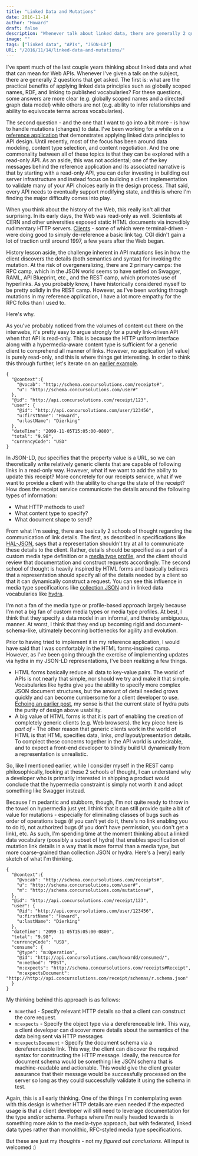 ```yaml
---
title: "Linked Data and Mutations"
date: 2016-11-14
author: "Howard"
draft: false
description: "Whenever talk about linked data, there are generally 2 questions that get asked: what are the practical benefits of applying linked data principles and how do you handle mutations (changes) to data? This addresses the latter."
image: ""
tags: ["linked data", "APIs", "JSON-LD"]
URL: "/2016/11/14/linked-data-and-mutations/"
---
```


I've spent much of the last couple years thinking about linked data and what that can mean for Web APIs. Whenever I've given a talk on the subject, there are generally 2 questions that get asked. The first is: what are the practical benefits of applying linked data principles such as globally scoped names, RDF, and linking to published vocabularies? For these questions, some answers are more clear (e.g. globally scoped names and a directed graph data model) while others are not (e.g. ability to infer relationships and ability to equivocate terms across vocabularies).

The second question - and the one that I want to go into a bit more - is how to handle mutations (changes) to data. I've been working for a while on a [reference application](https://github.com/howarddierking/building-restful-services) that demonstrates applying linked data principles to API design. Until recently, most of the focus has been around data modeling, content type selection, and content negotiation. And the one commonality between all of these topics is that they can be explored with a read-only API. As an aside, this was not accidental; one of the key messages behind the reference application and its associated narrative is that by starting with a read-only API, you can defer investing in building out server infrastructure and instead focus on building a client implementation to validate many of your API choices early in the design process.  That said, every API needs to eventually support modifying state, and this is where I'm finding the major difficulty comes into play.

When you think about the history of the Web, this really isn't all that surprising. In its early days, the Web was read-only as well. Scientists at CERN and other universities exposed static HTML documents via incredibly rudimentary HTTP servers. [Clients](https://en.wikipedia.org/wiki/History_of_the_web_browser) - some of which were terminal-driven - were doing good to simply de-reference a basic link tag. CGI didn't gain a lot of traction until around 1997, a few years after the Web began.

History lesson aside, the challenge inherent in API mutations lies in how the client discovers the details (both semantics and syntax) for invoking the mutation. At the risk of overgeneralizing, there are 2 primary camps: the RPC camp, which in the JSON world seems to have settled on Swagger, RAML, API Blueprint, etc., and the REST camp, which promotes use of hyperlinks. As you probably know, I have historically considered myself to be pretty solidly in the REST camp. However, as I've been working through mutations in my reference application, I have a lot more empathy for the RPC folks than I used to.

Here's why.

As you've probably noticed from the volumes of content out there on the interwebs, it's pretty easy to argue strongly for a purely link-driven API when that API is read-only. This is because the HTTP uniform interface along with a hypermedia-aware content type is sufficient for a generic client to comprehend all manner of links. However, no application [of value] is purely read-only, and this is where things get interesting. In order to think this through further, let's iterate on an [earlier example](http://blog.howarddierking.com/2016/11/04/service-ownership-and-linked-data/).

```
{
  "@context":{
    "@vocab": "http://schema.concursolutions.com/receipts#",
    "u": "http://schema.concursolutions.com/user#"
  },
  "@id": "http://api.concursolutions.com/receipt/123",
  "user": {
    "@id": "http://api.concursolutions.com/user/123456",
    "u:firstName": "Howard",
    "u:lastName": "Dierking"
  },
  "dateTime": "2099-11-05T15:05:00-0800",
  "total": "9.98",
  "currencyCode": "USD"
}
```

In JSON-LD, `@id` specifies that the property value is a URL, so we can theoretically write relatively generic clients that are capable of following links in a read-only way. However, what if we want to add the ability to update this receipt? More concretely for our receipts service, what if we want to provide a client with the ability to change the state of the receipt? How does the receipt service communicate the details around the following types of information:

* What HTTP methods to use?
* What content type to specify?
* What document shape to send?

From what I'm seeing, there are basically 2 schools of thought regarding the communication of link details. The first, as described in specifications like [HAL-JSON](https://tools.ietf.org/html/draft-kelly-json-hal-08), says that a representation shouldn't try at all to communicate these details to the client. Rather, details should be specified as a part of a custom media type definition or a [media type profile](https://tools.ietf.org/html/draft-wilde-profile-link-04), and the client should review that documentation and construct requests accordingly. The second school of thought is heavily inspired by HTML forms and basically believes that a representation should specify all of the details needed by a client so that it can dynamically construct a request. You can see this influence in media type specifications like [collection JSON](https://github.com/collection-json/spec) and in linked data vocabularies like [hydra](http://www.hydra-cg.com/spec/latest/core/).

I'm not a fan of the media type or profile-based approach largely because I'm not a big fan of custom media types or media type profiles. At best, I think that they specify a data model in an informal, and thereby ambiguous, manner. At worst, I think that they end up becoming rigid and document-schema-like, ultimately becoming bottlenecks for agility and evolution.

Prior to having tried to implement it in my reference application, I would have said that I was comfortably in the HTML forms-inspired camp. However, as I've been going through the exercise of implementing updates via hydra in my JSON-LD representations, I've been realizing a few things.

* HTML forms basically reduce all data to key-value pairs. The world of APIs is not nearly that simple, nor should we try and make it that simple. Vocabularies like hydra give you the ability to specify more complex JSON document structures, but the amount of detail needed grows quickly and can become cumbersome for a client developer to use. [Echoing an earlier post](http://blog.howarddierking.com/2016/10/07/swagger-ain-t-rest-is-that-ok/), my sense is that the current state of hydra puts the purity of design above usability.
* A big value of HTML forms is that it is part of enabling the creation of completely generic clients (e.g. Web browsers). the key piece here is _part of_ - The other reason that generic clients work in the world of HTML is that HTML specifies data, links, _and_ layout/presentation details. To complect these concerns together in the API world is undesirable, and to expect a front-end developer to blindly build UI dynamically from a representation is unrealistic.

So, like I mentioned earlier, while I consider myself in the REST camp philosophically, looking at these 2 schools of thought, I can understand why a developer who is primarily interested in shipping a product would conclude that the hypermedia constraint is simply not worth it and adopt something like Swagger instead.

Because I'm pedantic and stubborn, though, I'm not quite ready to throw in the towel on hypermedia just yet. I think that it can still provide quite a bit of value for mutations - especially for eliminating classes of bugs such as order of operations bugs (if you can't yet do it, there's no link enabling you to do it), not authorized bugs (if you don't have permission, you don't get a link), etc. As such, I'm spending time at the moment thinking about a linked data vocabulary (possibly a subset of hydra) that enables specification of mutation link details in a way that is more formal than a media type, but more coarse-grained than collection JSON or hydra. Here's a [very] early sketch of what I'm thinking.

```
{
  "@context":{
    "@vocab": "http://schema.concursolutions.com/receipts#",
    "u": "http://schema.concursolutions.com/user#",
    "m": "http://schema.concursolutions.com/mutations#",
  },
  "@id": "http://api.concursolutions.com/receipt/123",
  "user": {
    "@id": "http://api.concursolutions.com/user/123456",
    "u:firstName": "Howard",
    "u:lastName": "Dierking"
  },
  "dateTime": "2099-11-05T15:05:00-0800",
  "total": "9.98",
  "currencyCode": "USD",
  "consume": {
  	"@type": "m:Operation",
  	"@id": "http://api.concursolutions.com/howardd/consumed/",
  	"m:method": "POST",
  	"m:expects": "http://schema.concursolutions.com/receipts#Receipt",
  	"m:expectsDocument": "http://http://api.concursolutions.com/receipt/schemas/r.schema.json"
  }
}
```

My thinking behind this approach is as follows:

* `m:method` - Specify relevant HTTP details so that a client can construct the core request.
* `m:expects` - Specify the object type via a dereferenceable link. This way, a client developer can discover more details about the semantics of the data being sent via HTTP messages
* `m:expectsDocument` - Specify the document schema via a dereferenceable link. This way, the client can discover the required syntax for constructing the HTTP message. Ideally, the resource for document schema would be something like JSON schema that is machine-readable and actionable. This would give the client greater assurance that their message would be successfully processed on the server so long as they could successfully validate it using the schema in test.

Again, this is all early thinking. One of the things I'm contemplating even with this design is whether HTTP details are even needed if the expected usage is that a client developer will still need to leverage documentation for the type and/or schema. Perhaps where I'm really headed towards is something more akin to the media-type approach, but with federated, linked data types rather than monolithic, RFC-styled media type specifications.

But these are just my  _thoughts_ - not my _figured out conclusions_. All input is welcomed :)
